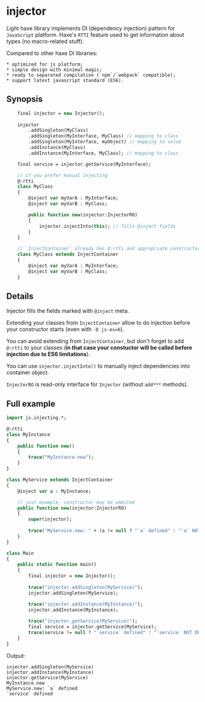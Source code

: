 # injector #

Light haxe library implements DI (dependency injection) pattern for `JavaScript` platform.
Haxe's `RTTI` feature used to get information about types (no macro-related stuff).

Compared to other haxe DI libraries:
	
    * optimized for js platform;
	* simple design with minimal magic;
	* ready to separated compilation (`npm`/`webpack` compatible);
	* support latest javascript standard (ES6).


Synopsis
--------
```haxe
    final injector = new Injector();
    
    injector
        .addSingleton(MyClass)
        .addSingleton(MyInterface, MyClass) // mapping to class
        .addSingleton(MyInterface, myObject) // mapping to value
        .addInstance(MyClass)
        .addInstance(MyInterface, MyClass); // mapping to class

    final service = injector.getService(MyInterface);

    // if you prefer manual injecting
    @:rtti
    class MyClass
    {
        @inject var myVarA : MyInterface;
        @inject var myVarB : MyClass;

        public function new(injector:InjectorRO)
        {
            injector.injectInto(this); // fills @inject fields
        }
    }

    // `InjectContainer` already has @:rtti and appropriate constructor
    class MyClass extends InjectContainer
    {
        @inject var myVarA : MyInterface;
        @inject var myVarB : MyClass;
    }
```


Details
-------

Injector fills the fields marked with `@inject` meta.

Extending your classes from `InjectContainer` allow to do injection before your constructor starts (even with `-D js-es=6`). 

You can avoid extending from `InjectContainer`, but don't forget to add `@:rtti` to your classes
(**in that case your constuctor will be called before injection due to ES6 limitations**).

You can use `injector.injectInto()` to manually inject dependencies into container object.

`InjectorRO` is read-only interface for `Injector` (without `add***` methods).


Full example
------------

```haxe
import js.injecting.*;

@:rtti
class MyInstance
{
    public function new()
    {
        trace("MyInstance.new");
    }
}

class MyService extends InjectContainer
{
    @inject var a : MyInstance;

    // just example, constructor may be ommited
    public function new(injector:InjectorRO)
    {
        super(injector);
        
        trace("MyService.new: " + (a != null ? "`a` defined" : "`a` NOT DEFINED"));
    }
}

class Main
{
	public static function main()
	{
		final injector = new Injector();
		
        trace("injector.addSingleton(MyService)");
        injector.addSingleton(MyService);

        trace("injector.addInstance(MyInstance)");
        injector.addInstance(MyInstance);
		
		trace("injector.getService(MyService)");
        final service = injector.getService(MyService);
        trace(service != null ? "`service` defined" : "`service` NOT DEFINED");
	}
}
```

Output:
```shell
injector.addSingleton(MyService)
injector.addInstance(MyInstance)
injector.getService(MyService)
MyInstance.new
MyService.new: `a` defined
`service` defined
```
